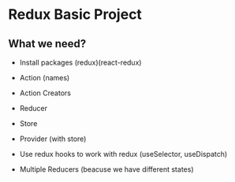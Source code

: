 # Redux Basic Project

## What we need?

-  Install packages (redux)(react-redux)
-  Action (names)
-  Action Creators
-  Reducer
-  Store
-  Provider (with store)
-  Use redux hooks to work with redux (useSelector, useDispatch)

-  Multiple Reducers (beacuse we have different states)
